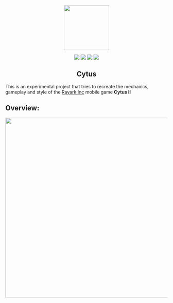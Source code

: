 <p align="center">
<img src="https://github.com/SlideZero/icons-logos/blob/main/Unity/unity-tab-square-white.png" width="140"/>
</p>

<p align="center">
<img src="https://img.shields.io/badge/Unity-2018.3.11-lightgrey"/> <img src="https://img.shields.io/badge/Template-Built--In-green"/> <img src="https://img.shields.io/badge/Feature-Rhythm_Game-blue"/> <img src="https://img.shields.io/badge/Status-Experimental-red"/>
</p>

<h2 align="center">Cytus</h2>

This is an experimental project that tries to recreate the mechanics, gameplay and style of the [Rayark Inc](https://www.rayark.com/en/) mobile game <b>Cytus II</b> 

## Overview:

<img src="https://zesdev-resources.s3.amazonaws.com/cytus.gif" width="560"/>
